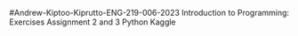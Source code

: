 #Andrew-Kiptoo-Kiprutto-ENG-219-006-2023
Introduction to Programming: Exercises
Assignment 2 and 3
Python Kaggle
